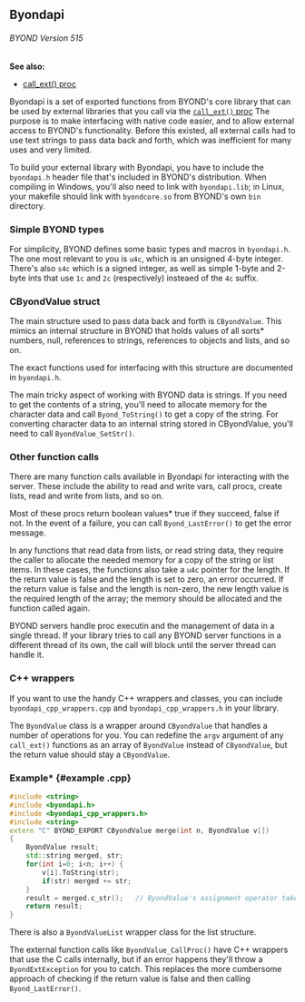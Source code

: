 ## Byondapi 
###### BYOND Version 515
**See also:**
*   [call_ext() proc](/ref/proc/call_ext.md) 


Byondapi is a set of exported functions from BYOND\'s core
library that can be used by external libraries that you call via the
[`call_ext()` proc](/ref/proc/call_ext.md)  The purpose is to make interfacing
with native code easier, and to allow external access to BYOND\'s
functionality. Before this existed, all external calls had to use text
strings to pass data back and forth, which was inefficient for many uses
and very limited. 

To build your external library with Byondapi,
you have to include the `byondapi.h` header file that\'s included in
BYOND\'s distribution. When compiling in Windows, you\'ll also need to
link with `byondapi.lib`; in Linux, your makefile should link with
`byondcore.so` from BYOND\'s own `bin` directory.
### Simple BYOND types


For simplicity, BYOND defines some basic types and macros in
`byondapi.h`. The one most relevant to you is `u4c`, which is an
unsigned 4-byte integer. There\'s also `s4c` which is a signed integer,
as well as simple 1-byte and 2-byte ints that use `1c` and `2c`
(respectively) insteaed of the `4c` suffix.
### CByondValue struct


The main structure used to pass data back and forth is
`CByondValue`. This mimics an internal structure in BYOND that holds
values of all sorts* numbers, null, references to strings, references to
objects and lists, and so on. 

The exact functions used for
interfacing with this structure are documented in `byondapi.h`.


The main tricky aspect of working with BYOND data is strings.
If you need to get the contents of a string, you\'ll need to allocate
memory for the character data and call `Byond_ToString()` to get a copy
of the string. For converting character data to an internal string
stored in CByondValue, you\'ll need to call `ByondValue_SetStr()`.
### Other function calls


There are many function calls available in Byondapi for
interacting with the server. These include the ability to read and write
vars, call procs, create lists, read and write from lists, and so on.


Most of these procs return boolean values* true if they
succeed, false if not. In the event of a failure, you can call
`Byond_LastError()` to get the error message. 

In any functions
that read data from lists, or read string data, they require the caller
to allocate the needed memory for a copy of the string or list items. In
these cases, the functions also take a `u4c` pointer for the length. If
the return value is false and the length is set to zero, an error
occurred. If the return value is false and the length is non-zero, the
new length value is the required length of the array; the memory should
be allocated and the function called again. 

BYOND servers
handle proc executin and the management of data in a single thread. If
your library tries to call any BYOND server functions in a different
thread of its own, the call will block until the server thread can
handle it.
### C++ wrappers


If you want to use the handy C++ wrappers and classes, you can
include `byondapi_cpp_wrappers.cpp` and `byondapi_cpp_wrappers.h` in
your library. 

The `ByondValue` class is a wrapper around
`CByondValue` that handles a number of operations for you. You can
redefine the `argv` argument of any `call_ext()` functions as an array
of `ByondValue` instead of `CByondValue`, but the return value should
stay a `CByondValue`.
### Example* {#example .cpp}
``` cpp
#include <string>
#include <byondapi.h>
#include <byondapi_cpp_wrappers.h>
#include <string>
extern "C" BYOND_EXPORT CByondValue merge(int n, ByondValue v[])
{
    ByondValue result;
    std::string merged, str;
    for(int i=0; i<n; i++) {
        v[i].ToString(str);
        if(str) merged += str;
    }
    result = merged.c_str();   // ByondValue's assignment operator takes care of everything
    return result;
}
```


There is also a `ByondValueList` wrapper class for the list
structure. 

The external function calls like
`ByondValue_CallProc()` have C++ wrappers that use the C calls
internally, but if an error happens they\'ll throw a `ByondExtException`
for you to catch. This replaces the more cumbersome approach of checking
if the return value is false and then calling `Byond_LastError()`.